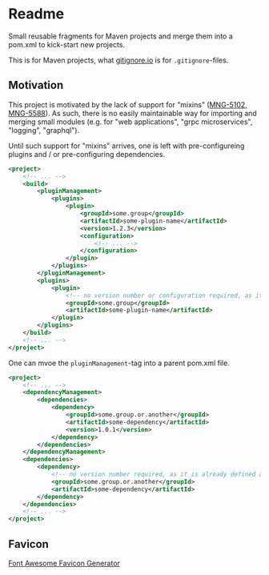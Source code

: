 # Readme

Small reusable fragments for Maven projects and merge them into a pom.xml to kick-start new projects.

This is for Maven projects, what [gitignore.io](https://www.gitignore.io/) is for `.gitignore`-files.

## Motivation

This project is motivated by the lack of support for "mixins" ([MNG-5102](https://issues.apache.org/jira/browse/MNG-5102), [MNG-5588](https://issues.apache.org/jira/browse/MNG-5588)). As such, there is no easily maintainable way for importing and merging small modules (e.g. for "web applications", "grpc microservices", "logging", "graphql").

Until such support for "mixins" arrives, one is left with pre-configureing plugins and / or pre-configuring dependencies.

```xml
<project>
	<!-- ... -->
	<build>
		<pluginManagement>
			<plugins>
				<plugin>
					<groupId>some.group</groupId>
					<artifactId>some-plugin-name</artifactId>
					<version>1.2.3</version>
					<configuration>
						<!-- ... -->
					</configuration>
				</plugin>
			</plugins>
		</pluginManagement>
		<plugins>
			<plugin>
				<!-- no version number or configuration required, as it is already defined above -->
				<groupId>some.group</groupId>
				<artifactId>some-plugin-name</artifactId>
			</plugin>
		</plugins>
	</build>
	<!-- ... -->
</project>
```

One can mvoe the `pluginManagement`-tag into a parent pom.xml file.

```xml
<project>
	<!-- ... -->
	<dependencyManagement>
		<dependencies>
			<dependency>
				<groupId>some.group.or.another</groupId>
				<artifactId>some-dependency</artifactId>
				<version>1.0.1</version>
			</dependency>
		</dependencies>
	</dependencyManagement>
	<dependencies>
		<dependency>
			<!-- no version number required, as it is already defined above -->
			<groupId>some.group.or.another</groupId>
			<artifactId>some-dependency</artifactId>
		</dependency>
	</dependencies>
	<!-- ... -->
</project>
```

## Favicon

[Font Awesome Favicon Generator](https://gauger.io/fonticon/)
